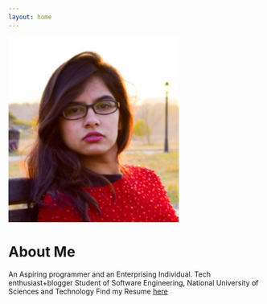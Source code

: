 ```yaml
---
layout: home
---
```



<img  src="images/me.PNG" />









  
  
  
# About Me



An Aspiring programmer and an Enterprising Individual. Tech enthusiast+blogger Student of Software Engineering, National University of Sciences and Technology
Find my Resume <a href="http://bit.ly/2uWmLtD">here</a>



